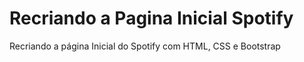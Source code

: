 # Recriando a Pagina Inicial Spotify

Recriando a página Inicial do Spotify com HTML, CSS e Bootstrap
